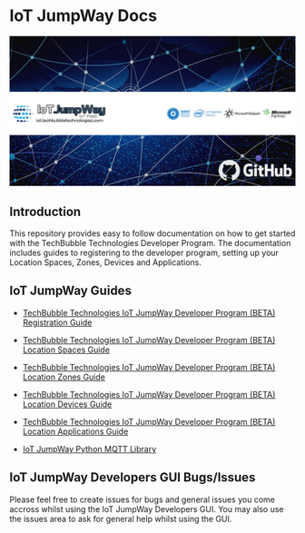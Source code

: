 # IoT JumpWay Docs

![TechBubble IoT JumpWay Docs](images/main/IoT-Jumpway.jpg)  

## Introduction

This repository provides easy to follow documentation on how to get started with the TechBubble Technologies Developer Program. The documentation includes guides to registering to the developer program, setting up your Location Spaces, Zones, Devices and Applications.

## IoT JumpWay Guides

- [TechBubble Technologies IoT JumpWay Developer Program (BETA) Registration Guide](https://github.com/TechBubbleTechnologies/IoT-JumpWay-Docs/blob/master/1-Registration.md "IoT JumpWay Developer Program (BETA) Registration Guide")

- [TechBubble Technologies IoT JumpWay Developer Program (BETA) Location Spaces Guide](https://github.com/TechBubbleTechnologies/IoT-JumpWay-Docs/blob/master/2-Location-Spaces.md "IoT JumpWay Developer Program (BETA) Location Spaces Guide")

- [TechBubble Technologies IoT JumpWay Developer Program (BETA) Location Zones Guide](https://github.com/TechBubbleTechnologies/IoT-JumpWay-Docs/blob/master/3-Location-Zones.md "IoT JumpWay Developer Program (BETA) Location Zones Guide")

- [TechBubble Technologies IoT JumpWay Developer Program (BETA) Location Devices Guide](https://github.com/TechBubbleTechnologies/IoT-JumpWay-Docs/blob/master/4-Location-Devices.md "IoT JumpWay Developer Program (BETA) Location Devices Guide")

- [TechBubble Technologies IoT JumpWay Developer Program (BETA) Location Applications Guide](https://github.com/TechBubbleTechnologies/IoT-JumpWay-Docs/blob/master/5-Location-Applications.md "IoT JumpWay Developer Program (BETA) Location Applications Guide")

- [IoT JumpWay Python MQTT Library](https://github.com/TechBubbleTechnologies/IoT-JumpWay-Docs/blob/master/6-Python-MQTT-Clients.md "IoT JumpWay Python MQTT Library")

## IoT JumpWay Developers GUI Bugs/Issues

Please feel free to create issues for bugs and general issues you come accross whilst using the IoT JumpWay Developers GUI. You may also use the issues area to ask for general help whilst using the GUI.